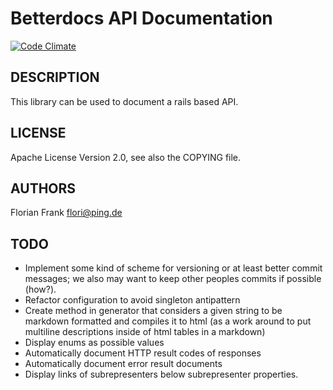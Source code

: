 Betterdocs API Documentation
============================

[![Code Climate](https://codeclimate.com/repos/51128561f3ea0022cc027f31/badges/2a9719de54628d821871/gpa.png)](https://codeclimate.com/repos/51128561f3ea0022cc027f31/feed)

DESCRIPTION
-----------

This library can be used to document a rails based API.

LICENSE
-------

Apache License Version 2.0, see also the COPYING file.


AUTHORS
-------
Florian Frank <flori@ping.de>

TODO
----
- Implement some kind of scheme for versioning or at least better commit messages;
  we also may want to keep other peoples commits if possible (how?).
- Refactor configuration to avoid singleton antipattern
- Create method in generator that considers a given string to be markdown
  formatted and compiles it to html (as a work around to put multiline
  descriptions inside of html tables in a markdown)
- Display enums as possible values
- Automatically document HTTP result codes of responses
- Automatically document error result documents
- Display links of subrepresenters below subrepresenter properties.
